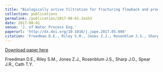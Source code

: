 ```yaml
---
title: "Biologically active filtration for fracturing flowback and produced water treatment"
collection: publications
permalink: /publication/2017-08-01-Josh3
date: 2017-08-01
venue: 'J. of Water Process Eng.'
paperurl: 'http://dx.doi.org/10.1016/j.jwpe.2017.05.008'
citation: 'Freedman D.E., Riley S.M., Jones Z.J., Rosenblum J.S., Sharp J.O., Spear J.R., Cath T.Y.'
---
```


<a href='http://dx.doi.org/10.1016/j.jwpe.2017.05.008'>Download paper here</a>

 Freedman D.E., Riley S.M., Jones Z.J., Rosenblum J.S., Sharp J.O., Spear J.R., Cath T.Y.
